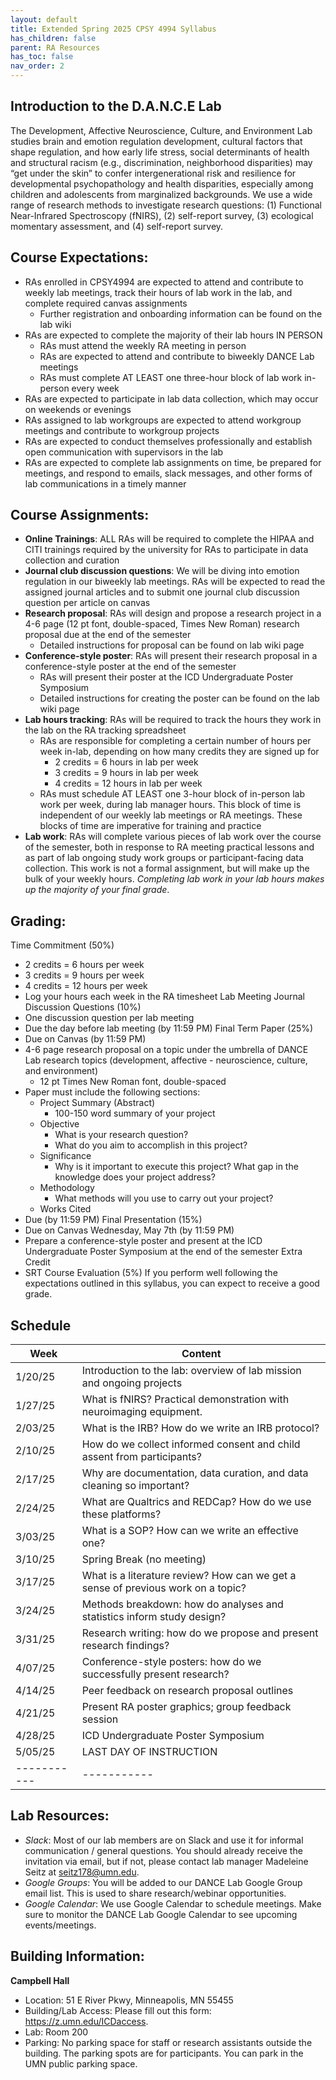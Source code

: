 ```yaml
---
layout: default
title: Extended Spring 2025 CPSY 4994 Syllabus
has_children: false
parent: RA Resources
has_toc: false
nav_order: 2
---
```


## Introduction to the D.A.N.C.E Lab
The Development, Affective Neuroscience, Culture, and Environment Lab studies brain and emotion regulation development, cultural factors that shape regulation, and how early life stress, social determinants of health and structural racism (e.g., discrimination, neighborhood disparities) may “get under the skin” to confer intergenerational risk and resilience for developmental psychopathology and health disparities, especially among children and adolescents from marginalized backgrounds. We use a wide range of research methods to investigate research questions: (1) Functional Near-Infrared Spectroscopy (fNIRS), (2) self-report survey, (3) ecological momentary assessment, and (4) self-report survey. 

## Course Expectations: 
- RAs enrolled in CPSY4994 are expected to attend and contribute to weekly lab meetings, track their hours of lab work in the lab, and complete required canvas assignments
    - Further registration and onboarding information can be found on the lab wiki
- RAs are expected to complete the majority of their lab hours IN PERSON
    - RAs must attend the weekly RA meeting in person
    - RAs are expected to attend and contribute to biweekly DANCE Lab meetings
    - RAs must complete AT LEAST one three-hour block of lab work in-person every week
- RAs are expected to participate in lab data collection, which may occur on weekends or evenings
- RAs assigned to lab workgroups are expected to attend workgroup meetings and contribute to workgroup projects
- RAs are expected to conduct themselves professionally and establish open communication with supervisors in the lab
- RAs are expected to complete lab assignments on time, be prepared for meetings, and respond to emails, slack messages, and other forms of lab communications in a timely manner

## Course Assignments:
- **Online Trainings**: ALL RAs will be required to complete the HIPAA and CITI trainings required by the university for RAs to participate in data collection and curation
- **Journal club discussion questions**: We will be diving into emotion regulation in our biweekly lab meetings. RAs will be expected to read the assigned journal articles and to submit one journal club discussion question per article on canvas
- **Research proposal**: RAs will design and propose a research project in a 4-6 page (12 pt font, double-spaced, Times New Roman) research proposal due at the end of the semester
    - Detailed instructions for proposal can be found on lab wiki page
- **Conference-style poster**: RAs will present their research proposal in a conference-style poster at the end of the semester
    - RAs will present their poster at the ICD Undergraduate Poster Symposium
    - Detailed instructions for creating the poster can be found on the lab wiki page
- **Lab hours tracking**: RAs will be required to track the hours they work in the lab on the RA tracking spreadsheet
    -   RAs are responsible for completing a certain number of hours per week in-lab, depending on how many credits they are signed up for
        - 2 credits = 6 hours in lab per week
        - 3 credits = 9 hours in lab per week
        - 4 credits = 12 hours in lab per week
    -  RAs must schedule AT LEAST one 3-hour block of in-person lab work per week, during lab manager hours. This block of time is independent of our weekly lab meetings or RA meetings. These blocks of time are imperative for training and practice
- **Lab work**: RAs will complete various pieces of lab work over the course of the semester, both in response to RA meeting practical lessons and as part of lab ongoing study work groups or participant-facing data collection. This work is not a formal assignment, but will make up the bulk of your weekly hours. *Completing lab work in your lab hours makes up the majority of your final grade*.

## Grading:
Time Commitment (50%)
- 2 credits = 6 hours per week
- 3 credits = 9 hours per week
- 4 credits = 12 hours per week
- Log your hours each week in the RA timesheet
Lab Meeting Journal Discussion Questions (10%)
- One discussion question per lab meeting
- Due the day before lab meeting (by 11:59 PM)
Final Term Paper (25%)
- Due on Canvas (by 11:59 PM)
- 4-6 page research proposal on a topic under the umbrella of DANCE Lab research topics (development, affective - neuroscience, culture, and environment)
    - 12 pt Times New Roman font, double-spaced
- Paper must include the following sections: 
    - Project Summary (Abstract)
        - 100-150 word summary of your project
    - Objective
        - What is your research question?
        - What do you aim to accomplish in this project? 
    - Significance
        - Why is it important to execute this project? What gap in the knowledge does your project address?
    - Methodology
        - What methods will you use to carry out your project?
    - Works Cited
- Due (by 11:59 PM)
Final Presentation (15%)
- Due on Canvas Wednesday, May 7th (by 11:59 PM)
- Prepare a conference-style poster and present at the ICD Undergraduate Poster Symposium at the end of the semester
Extra Credit
- SRT Course Evaluation (5%)
If you perform well following the expectations outlined in this syllabus, you can expect to receive a good grade. 

## Schedule

| Week | Content | 
| ----------- | ----------- | 
| 1/20/25 | Introduction to the lab: overview of lab mission and ongoing projects |
| 1/27/25 | What is fNIRS? Practical demonstration with neuroimaging equipment. |
| 2/03/25 | What is the IRB? How do we write an IRB protocol? |
| 2/10/25 | How do we collect informed consent and child assent from participants? |
| 2/17/25 | Why are documentation, data curation, and data cleaning so important? |
| 2/24/25 | What are Qualtrics and REDCap? How do we use these platforms? |
| 3/03/25 | What is a SOP? How can we write an effective one? |
| 3/10/25 | Spring Break (no meeting) |
| 3/17/25 | What is a literature review? How can we get a sense of previous work on a topic? |
| 3/24/25 | Methods breakdown: how do analyses and statistics inform study design? |
| 3/31/25 | Research writing: how do we propose and present research findings? |
| 4/07/25 | Conference-style posters: how do we successfully present research? |
| 4/14/25 | Peer feedback on research proposal outlines |
| 4/21/25 | Present RA poster graphics; group feedback session |
| 4/28/25 | ICD Undergraduate Poster Symposium |
| 5/05/25 | LAST DAY OF INSTRUCTION |
| ----------- | ----------- | 

## Lab Resources:
- *Slack*: Most of our lab members are on Slack and use it for informal communication / general questions. You should already receive the invitation via email, but if not, please contact lab manager Madeleine Seitz at seitz178@umn.edu.
- *Google Groups*: You will be added to our DANCE Lab Google Group email list. This is used to share research/webinar opportunities.
- *Google Calendar*: We use Google Calendar to schedule meetings. Make sure to monitor the DANCE Lab Google Calendar to see upcoming events/meetings. 

## Building Information:
**Campbell Hall**
- Location: 51 E River Pkwy, Minneapolis, MN 55455
- Building/Lab Access: Please fill out this form: https://z.umn.edu/ICDaccess.
- Lab: Room 200
- Parking: No parking space for staff or research assistants outside the building. The parking spots are for participants. You can park in the UMN public parking space.
